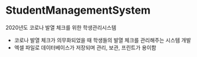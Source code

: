 # StudentManagementSystem
2020년도 코로나 발열 체크를 위한 학생관리시스템

- 코로나 발열 체크가 의무화되었을 때 학생들의 발열 체크를 관리해주는 시스템 개발 
- 엑셀 파일로 데이터베이스가 저장되며 관리, 보관, 프린트가 용이함 



